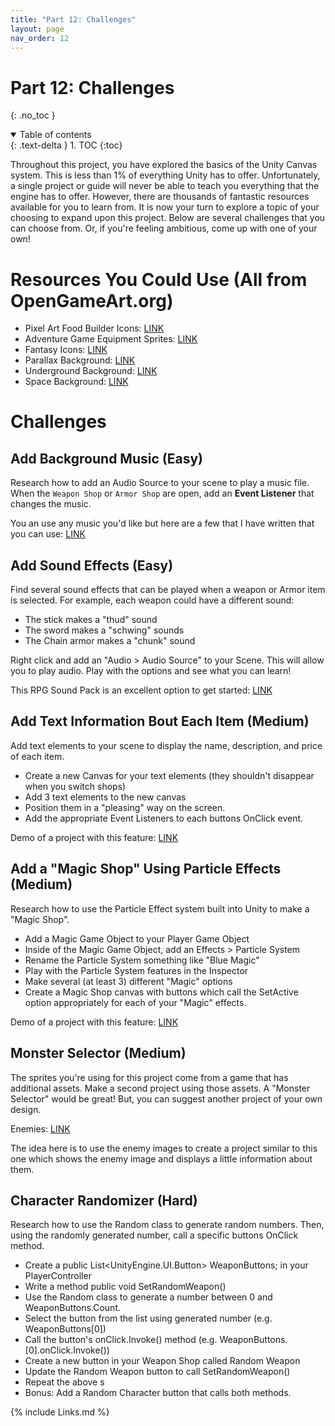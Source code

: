 ```yaml
---
title: "Part 12: Challenges"
layout: page
nav_order: 12
---
```


# Part 12: Challenges
{: .no_toc }


<details open markdown="block">
  <summary>
    Table of contents
  </summary>
  {: .text-delta }
1. TOC
{:toc}
</details>

Throughout this project, you have explored the basics of the Unity Canvas
system. This is less than 1% of everything Unity has to offer. Unfortunately, a
single project or guide will never be able to teach you everything that the
engine has to offer. However, there are thousands of fantastic resources
available for you to learn from. It is now your turn to explore a topic of your
choosing to expand upon this project. Below are several challenges that you can
choose from. Or, if you're feeling ambitious, come up with one of your own!

# Resources You Could Use (All from OpenGameArt.org)
* Pixel Art Food Builder Icons: [LINK](https://opengameart.org/content/lpc-meals)
* Adventure Game Equipment Sprites: [LINK](https://opengameart.org/content/armor-icons-by-equipment-slot)
* Fantasy Icons: [LINK](https://opengameart.org/content/fantasy-icon-pack-by-ravenmore-0)
* Parallax Background: [LINK](https://opengameart.org/content/pixel-art-parallax-background)
* Underground Background: [LINK](https://opengameart.org/content/underground-sidescroller-background)
* Space Background: [LINK](https://opengameart.org/content/space-background-3)

# Challenges

## Add Background Music (Easy)

Research how to add an Audio Source to your scene to play a music file. When the
`Weapon Shop` or `Armor Shop` are open, add an **Event Listener** that changes
the music.

You an use any music you'd like but here are a few that I have written that you
can use: [LINK](https://opengameart.org/art-search?keys=jocolloman)

## Add Sound Effects (Easy)

Find several sound effects that can be played when a weapon or Armor item is
selected. For example, each weapon could have a different sound:

* The stick makes a "thud" sound
* The sword makes a "schwing" sounds
* The Chain armor makes a "chunk" sound

Right click and add an "Audio > Audio Source" to your Scene. This will allow you
to play audio. Play with the options and see what you can learn!

This RPG Sound Pack is an excellent option to get started:
[LINK](https://opengameart.org/content/rpg-sound-pack)

## Add Text Information Bout Each Item (Medium)

Add text elements to your scene to display the name, description, and price of each item.

* Create a new Canvas for your text elements (they shouldn't disappear when you switch shops)
* Add 3 text elements to the new canvas
* Position them in a "pleasing" way on the screen.
* Add the appropriate Event Listeners to each buttons OnClick event.

Demo of a project with this feature: [LINK](https://jcollard.github.io/CharacterCreatorDemo/)

## Add a "Magic Shop" Using Particle Effects (Medium)

Research how to use the Particle Effect system built into Unity to make a "Magic Shop".

* Add a Magic Game Object to your Player Game Object
* Inside of the Magic Game Object, add an Effects > Particle System
* Rename the Particle System something like "Blue Magic"
* Play with the Particle System features in the Inspector
* Make several (at least 3) different "Magic" options
* Create a Magic Shop canvas with buttons which call the SetActive option appropriately for each of your "Magic" effects.

Demo of a project with this feature: [LINK](https://jcollard.github.io/CharacterCreatorDemo/)

## Monster Selector (Medium)


The sprites you're using for this project come from a game that has additional
assets. Make a second project using those assets. A "Monster Selector" would be
great! But, you can suggest another project of your own design.

Enemies: [LINK](https://github.com/ChadwickCSP/CharacterCreator/blob/main/04_AdvancedFeatures/Files/enemies.zip)

The idea here is to use the enemy images to create a project similar to this one
which shows the enemy image and displays a little information about them.

## Character Randomizer (Hard)

Research how to use the Random class to generate random numbers. Then, using the
randomly generated number, call a specific buttons OnClick method.

* Create a public List<UnityEngine.UI.Button> WeaponButtons; in your PlayerController
* Write a method public void SetRandomWeapon()
* Use the Random class to generate a number between 0 and WeaponButtons.Count.
* Select the button from the list using generated number (e.g. WeaponButtons[0])
* Call the button's onClick.Invoke() method (e.g. WeaponButtons.[0].onClick.Invoke())
* Create a new button in your Weapon Shop called Random Weapon
* Update the Random Weapon button to call SetRandomWeapon()
* Repeat the above s
* Bonus: Add a Random Character button that calls both methods.

{% include Links.md %}
